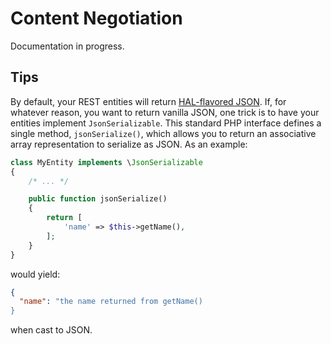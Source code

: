 Content Negotiation
===================

Documentation in progress.

Tips
----

By default, your REST entities will return [HAL-flavored JSON](/api-primer/halprimer.md). If, for
whatever reason, you want to return vanilla JSON, one trick is to have your entities implement
`JsonSerializable`. This standard PHP interface defines a single method, `jsonSerialize()`, which
allows you to return an associative array representation to serialize as JSON. As an example:

```php
class MyEntity implements \JsonSerializable
{
    /* ... */

    public function jsonSerialize()
    {
        return [
            'name' => $this->getName(),
        ];
    }
}
```

would yield:

```JSON
{
  "name": "the name returned from getName()
}
```

when cast to JSON.
